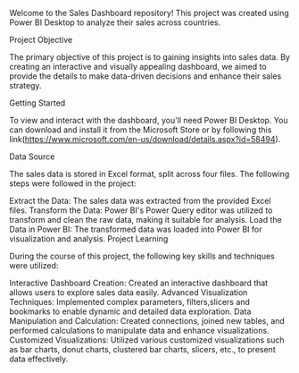 Welcome to the Sales Dashboard repository! This project was created using Power BI Desktop to analyze their sales across countries.

Project Objective

The primary objective of this project is to gaining insights into sales data. By creating an interactive and visually appealing dashboard, we aimed to provide the details to make data-driven decisions and enhance their 
sales strategy.

Getting Started

To view and interact with the dashboard, you'll need Power BI Desktop. You can download and install it from the Microsoft Store or by following this link(https://www.microsoft.com/en-us/download/details.aspx?id=58494).

Data Source

The sales data is stored in Excel format, split across four files. The following steps were followed in the project:

Extract the Data: The sales data was extracted from the provided Excel files.
Transform the Data: Power BI's Power Query editor was utilized to transform and clean the raw data, making it suitable for analysis.
Load the Data in Power BI: The transformed data was loaded into Power BI for visualization and analysis.
Project Learning

During the course of this project, the following key skills and techniques were utilized:

Interactive Dashboard Creation: Created an interactive dashboard that allows users to explore sales data easily.
Advanced Visualization Techniques: Implemented complex parameters, filters,slicers and bookmarks to enable dynamic and detailed data exploration.
Data Manipulation and Calculation: Created connections, joined new tables, and performed calculations to manipulate data and enhance visualizations.
Customized Visualizations: Utilized various customized visualizations such as bar charts, donut charts, clustered bar charts, slicers, etc., to present data effectively.

